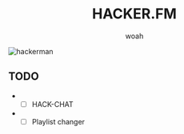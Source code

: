 <div align="center">
  <h1> HACKER.FM </h1>
  <p>woah</p>
</div>

![hackerman](https://user-images.githubusercontent.com/18376481/139560028-bb9cd4a1-bb10-406e-bf87-74df9d8edf35.jpg)


## TODO

- *[ ] HACK-CHAT
- *[ ] Playlist changer
